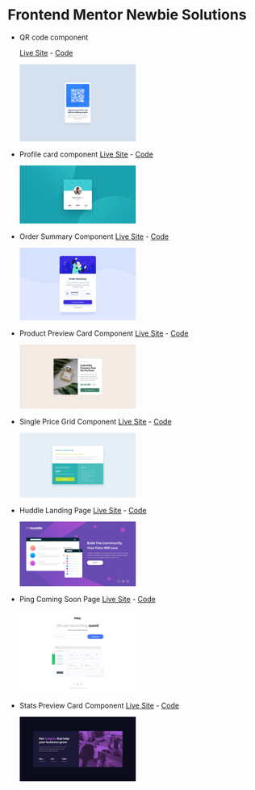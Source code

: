 # Frontend Mentor Newbie Solutions

- QR code component

  [Live Site](https://qr-card-solution.netlify.app) - [Code](https://github.com/amansgz/frontend-newbie-solutions/tree/main/qr-code-component)
  <div>
    <img src="./qr-code-component/assets/desktop-design.jpg" alt="QR card component desktop design" width="230">
  </div>

- Profile card component
  [Live Site](https://profile-card-solution-css.netlify.app) - [Code](https://github.com/amansgz/frontend-newbie-solutions/tree/main/profile-card-component)
  <div>
    <img src="./profile-card-component/assets/desktop-design.jpg" alt="Profile card component desktop design" width="230">
  </div>

- Order Summary Component
  [Live Site](https://order-summary-solution-css.netlify.app) - [Code](https://github.com/amansgz/frontend-newbie-solutions/tree/main/order-summary-component)
  <div>
    <img src="./order-summary-component/assets/desktop-design.jpg" alt="Order Summary component desktop design" width="230">
  </div>

- Product Preview Card Component
  [Live Site]() - [Code](https://github.com/amansgz/frontend-newbie-solutions/tree/main/product-preview-card-component)
  <div>
    <img src="./product-preview-card-component/assets/desktop-design.jpg" alt="Product Preview Card component desktop design" width="230">
  </div>

- Single Price Grid Component
  [Live Site](https://single-price-grid-solution-css.netlify.app) - [Code](https://github.com/amansgz/frontend-newbie-solutions/tree/main/single-price-grid-component)
  <div>
    <img src="./single-price-grid-component/assets/desktop-design.jpg" alt="Single price grid component desktop design" width="230">
  </div>

- Huddle Landing Page
  [Live Site](https://huddle-landing-page-solution-css.netlify.app) - [Code](https://github.com/amansgz/frontend-newbie-solutions/tree/main/huddle-landing-page)
  <div>
    <img src="./huddle-landing-page/assets/images/desktop-design.jpg" alt="Huddle landing Page desktop design" width="230">
  </div>

- Ping Coming Soon Page
  [Live Site]() - [Code](https://github.com/amansgz/frontend-newbie-solutions/tree/main/ping-soming-soon-page)
  <div>
    <img src="./ping-coming-soon-page/assets/desktop-design.jpg" alt="Ping Coming Sooon Page desktop design" width="230">
  </div>

- Stats Preview Card Component
  [Live Site]() - [Code](https://github.com/amansgz/frontend-newbie-solutions/tree/main/stats-preview-card-component)
  <div>
    <img src="./stats-preview-card-component/assets/desktop-design.jpg" alt="Stats Preview Card Component desktop design" width="230">
  </div>
